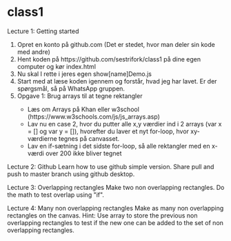 # class1

Lecture 1: Getting started
<ol>
  <li>Opret en konto på github.com (Det er stedet, hvor man deler sin kode med andre)</li>
  <li>Hent koden på https://github.com/sestrifork/class1 på dine egen computer og kør index.html</li>
  <li>Nu skal I rette i jeres egen show[name]Demo.js</li>
  <li>Start med at læse koden igennem og forstår, hvad jeg har lavet. Er der spørgsmål, så på WhatsApp gruppen.</li>
  <li>Opgave 1: Brug arrays til at tegne rektangler</li>
  <ul>
    <li>Læs om Arrays på Khan eller w3school (https://www.w3schools.com/js/js_arrays.asp)</li>
    <li>Lav nu en case 2, hvor du putter alle x,y værdier ind i 2 arrays (var x = [] og var y = []), hvorefter du laver et nyt for-loop, hvor xy-værdierne tegnes på canvasset.</li>
    <li>Lav en if-sætning i det sidste for-loop, så alle rektangler med en x-værdi over 200 ikke bliver tegnet</li>
    </ul>
    </ol>

Lecture 2: Github
Learn how to use github simple version. Share pull and push to master branch using github desktop.

Lecture 3: Overlapping rectangles
Make two non overlapping rectangles. Do the math to test overlap using "if". 

Lecture 4: Many non overlapping rectangles
Make as many non overlapping rectangles on the canvas.
Hint: Use array to store the previous non overlapping rectangles to test if the new one can be added to the set of non overlapping rectangles.
